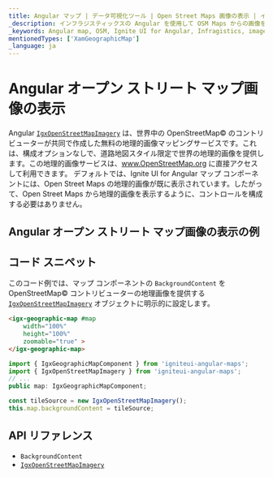 ```yaml
---
title: Angular マップ | データ可視化ツール | Open Street Maps 画像の表示 | インフラジスティックス
_description: インフラジスティックスの Angular を使用して OSM Maps からの画像を表示します。Ignite UI for Angular マップ チュートリアルを是非お試しください!
_keywords: Angular map, OSM, Ignite UI for Angular, Infragistics, imagery tile source, map background, Angular マップ, インフラジスティックス, 画像タイル ソース, マップ背景
mentionedTypes: ['XamGeographicMap']
_language: ja
---
```


# Angular オープン ストリート マップ画像の表示

Angular [`IgxOpenStreetMapImagery`]({environment:dvApiBaseUrl}/products/ignite-ui-angular/api/docs/typescript/latest/classes/igniteui_angular_maps.igxopenstreetmapimagery.html) は、世界中の OpenStreetMap© のコントリビューターが共同で作成した無料の地理的画像マッピングサービスです。これは、構成オプションなしで、道路地図スタイル限定で世界の地理的画像を提供します。この地理的画像サービスは、<a href="http://www.openstreetmap.org" target="_blank">www.OpenStreetMap.org</a> に直接アクセスして利用できます。
デフォルトでは、Ignite UI for Angular マップ コンポーネントには、Open Street Maps の地理的画像が既に表示されています。したがって、Open Street Maps から地理的画像を表示するように、コントロールを構成する必要はありません。

## Angular オープン ストリート マップ画像の表示の例

<code-view style="height: 500px" alt="Angular オープン ストリート マップ画像の表示の例"
           data-demos-base-url="{environment:dvDemosBaseUrl}"
                    iframe-src="{environment:dvDemosBaseUrl}/maps/geo-map/display-osm-imagery"
                                                 github-src="maps/geo-map/display-osm-imagery">
</code-view>


<div class="divider--half"></div>

## コード スニペット

このコード例では、マップ コンポーネントの `BackgroundContent` を OpenStreetMap© コントリビューターの地理画像を提供する [`IgxOpenStreetMapImagery`]({environment:dvApiBaseUrl}/products/ignite-ui-angular/api/docs/typescript/latest/classes/igniteui_angular_maps.igxopenstreetmapimagery.html) オブジェクトに明示的に設定します。

```html
<igx-geographic-map #map
    width="100%"
    height="100%"
    zoomable="true" >
</igx-geographic-map>
```

```ts
import { IgxGeographicMapComponent } from 'igniteui-angular-maps';
import { IgxOpenStreetMapImagery } from 'igniteui-angular-maps';
// ...
public map: IgxGeographicMapComponent;

const tileSource = new IgxOpenStreetMapImagery();
this.map.backgroundContent = tileSource;
```

## API リファレンス

*   `BackgroundContent`
*   [`IgxOpenStreetMapImagery`]({environment:dvApiBaseUrl}/products/ignite-ui-angular/api/docs/typescript/latest/classes/igniteui_angular_maps.igxopenstreetmapimagery.html)
